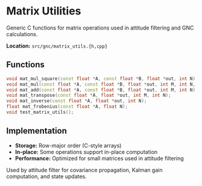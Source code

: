 # Matrix Utilities

Generic C functions for matrix operations used in attitude filtering and GNC calculations.

**Location:** `src/gnc/matrix_utils.{h,cpp}`

## Functions
```cpp
void mat_mul_square(const float *A, const float *B, float *out, int N);      // Square matrix multiply
void mat_mul(const float *A, const float *B, float *out, int M, int N, int P); // General matrix multiply  
void mat_add(const float *A, const float *B, float *out, int M, int N);     // Matrix addition
void mat_transpose(const float *A, float *out, int M, int N);               // Matrix transpose
void mat_inverse(const float *A, float *out, int N);                        // Matrix inverse
float mat_frobenius(const float *A, float N);                               // Frobenius norm
void test_matrix_utils();                                                    // Test function
```

## Implementation
- **Storage:** Row-major order (C-style arrays)
- **In-place:** Some operations support in-place computation
- **Performance:** Optimized for small matrices used in attitude filtering

Used by attitude filter for covariance propagation, Kalman gain computation, and state updates.